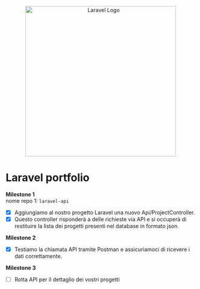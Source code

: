 <p align="center"><a href="https://laravel.com" target="_blank"><img src="https://raw.githubusercontent.com/laravel/art/master/logo-lockup/5%20SVG/2%20CMYK/1%20Full%20Color/laravel-logolockup-cmyk-red.svg" width="400" alt="Laravel Logo"></a></p>

# Laravel portfolio

**Milestone 1**  
nome repo 1: `laravel-api`  
- [x] Aggiungiamo al nostro progetto Laravel una nuovo Api/ProjectController.  
- [x] Questo controller risponderà a delle richieste via API e si occuperà di restituire la lista dei progetti presenti nel database in formato json.

**Milestone 2**    
- [x] Testiamo la chiamata API tramite Postman e assicuriamoci di ricevere i dati correttamente.

**Milestone 3**   
- [ ] Rotta API per il dettaglio dei vostri progetti
